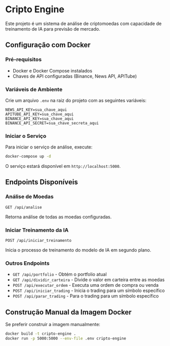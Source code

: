 # Cripto Engine

Este projeto é um sistema de análise de criptomoedas com capacidade de treinamento de IA para previsão de mercado.

## Configuração com Docker

### Pré-requisitos

- Docker e Docker Compose instalados
- Chaves de API configuradas (Binance, News API, APITube)

### Variáveis de Ambiente

Crie um arquivo `.env` na raiz do projeto com as seguintes variáveis:

```
NEWS_API_KEY=sua_chave_aqui
APITUBE_API_KEY=sua_chave_aqui
BINANCE_API_KEY=sua_chave_aqui
BINANCE_API_SECRET=sua_chave_secreta_aqui
```

### Iniciar o Serviço

Para iniciar o serviço de análise, execute:

```bash
docker-compose up -d
```

O serviço estará disponível em `http://localhost:5000`.

## Endpoints Disponíveis

### Análise de Moedas

```
GET /api/analise
```

Retorna análise de todas as moedas configuradas.

### Iniciar Treinamento da IA

```
POST /api/iniciar_treinamento
```

Inicia o processo de treinamento do modelo de IA em segundo plano.

### Outros Endpoints

- `GET /api/portfolio` - Obtém o portfolio atual
- `GET /api/dividir_carteira` - Divide o valor em carteira entre as moedas
- `POST /api/executar_ordem` - Executa uma ordem de compra ou venda
- `POST /api/iniciar_trading` - Inicia o trading para um símbolo específico
- `POST /api/parar_trading` - Para o trading para um símbolo específico

## Construção Manual da Imagem Docker

Se preferir construir a imagem manualmente:

```bash
docker build -t cripto-engine .
docker run -p 5000:5000 --env-file .env cripto-engine
```